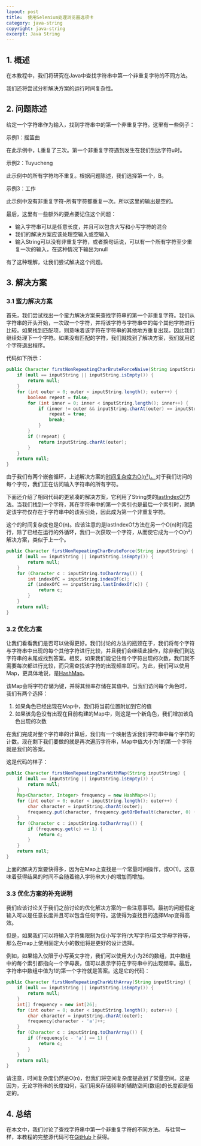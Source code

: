 ```yaml
---
layout: post
title:  使用Selenium处理浏览器选项卡
category: java-string
copyright: java-string
excerpt: Java String
---
```


## 1. 概述

在本教程中，我们将研究在Java中查找字符串中第一个非重复字符的不同方法。

我们还将尝试分析解决方案的运行时间复杂性。

## 2. 问题陈述

给定一个字符串作为输入，找到字符串中的第一个非重复字符。这里有一些例子：

示例1：摇篮曲

在此示例中，L重复了三次。第一个非重复字符遇到发生在我们到达字符u时。

示例2：Tuyucheng

此示例中的所有字符均不重复。根据问题陈述，我们选择第一个，B。

示例3：工作

此示例中没有非重复字符-所有字符都重复一次。所以这里的输出是空的。

最后，这里有一些额外的要点要记住这个问题：

-   输入字符串可以是任意长度，并且可以包含大写和小写字符的混合
-   我们的解决方案应该处理空输入或空输入
-   输入String可以没有非重复字符，或者换句话说，可以有一个所有字符至少重复一次的输入，在这种情况下输出为null

有了这种理解，让我们尝试解决这个问题。

## 3. 解决方案

### 3.1 蛮力解决方案

首先，我们尝试找出一个蛮力解决方案来查找字符串的第一个非重复字符。我们从字符串的开头开始，一次取一个字符，并将该字符与字符串中的每个其他字符进行比较。如果找到匹配项，则意味着该字符在字符串的其他地方重复出现，因此我们继续处理下一个字符。如果没有匹配的字符，我们就找到了解决方案，我们就用这个字符退出程序。

代码如下所示：

```java
public Character firstNonRepeatingCharBruteForceNaive(String inputString) {
    if (null == inputString || inputString.isEmpty()) {
        return null;
    }
    for (int outer = 0; outer < inputString.length(); outer++) {
        boolean repeat = false;
        for (int inner = 0; inner < inputString.length(); inner++) {
            if (inner != outer && inputString.charAt(outer) == inputString.charAt(inner)) {
                repeat = true;
                break;
            }
        }
        if (!repeat) {
            return inputString.charAt(outer);
        }
    }
    return null;
}
```

由于我们有两个嵌套循环，上述解决方案的[时间复杂度为O(n²)。](https://www.tuyucheng.com/java-algorithm-complexity)对于我们访问的每个字符，我们正在访问输入字符串的所有字符。

下面还介绍了相同代码的更紧凑的解决方案，它利用了String类的[lastIndexOf](https://www.tuyucheng.com/string/last-index-of)方法。当我们找到一个字符，其在字符串中的第一个索引也是最后一个索引时，就确定该字符仅存在于字符串中的该索引处，因此成为第一个非重复字符。

这个的时间复杂度也是O(n)。应该注意的是lastIndexOf方法在另一个O(n)时间运行，除了已经在运行的外循环，我们一次获取一个字符，从而使它成为一个O(n²)解决方案，类似于上一个。

```java
public Character firstNonRepeatingCharBruteForce(String inputString) {
    if (null == inputString || inputString.isEmpty()) {
        return null;
    }
    for (Character c : inputString.toCharArray()) {
        int indexOfC = inputString.indexOf(c);
        if (indexOfC == inputString.lastIndexOf(c)) {
            return c;
        }
    }
    return null;
}
```

### 3.2 优化方案

让我们看看我们是否可以做得更好。我们讨论的方法的瓶颈在于，我们将每个字符与字符串中出现的每个其他字符进行比较，并且我们会继续此操作，除非我们到达字符串的末尾或找到答案。相反，如果我们能记住每个字符出现的次数，我们就不需要每次都进行比较，而只需查找该字符的出现频率即可。为此，我们可以使用Map，更具体地说，是[HashMap](https://www.tuyucheng.com/java-hashmap)。

该Map会将字符存储为键，并将其频率存储在其值中。当我们访问每个角色时，我们有两个选择：

1.  如果角色已经出现在Map中，我们将当前位置附加到它的值
2.  如果该角色没有出现在目前构建的Map中，则这是一个新角色，我们增加该角色出现的次数

在我们完成对整个字符串的计算后，我们有一个映射告诉我们字符串中每个字符的计数。现在剩下我们要做的就是再次遍历字符串，Map中值大小为1的第一个字符就是我们的答案。

这是代码的样子：

```java
public Character firstNonRepeatingCharWithMap(String inputString) {
    if (null == inputString || inputString.isEmpty()) {
        return null;
    }
    Map<Character, Integer> frequency = new HashMap<>();
    for (int outer = 0; outer < inputString.length(); outer++) {
        char character = inputString.charAt(outer);
        frequency.put(character, frequency.getOrDefault(character, 0) + 1);
    }
    for (Character c : inputString.toCharArray()) {
        if (frequency.get(c) == 1) {
            return c;
        }
    }
    return null;
}
```

上面的解决方案要快得多，因为在Map上查找是一个常量时间操作，或O(1)。这意味着获得结果的时间不会随着输入字符串大小的增加而增加。

### 3.3 优化方案的补充说明

我们应该讨论关于我们之前讨论的优化解决方案的一些注意事项。最初的问题假定输入可以是任意长度并且可以包含任何字符。这使得为查找目的选择Map变得高效。

但是，如果我们可以将输入字符集限制为仅小写字符/大写字符/英文字母字符等，那么在map上使用固定大小的数组将是更好的设计选择。

例如，如果输入仅限于小写英文字符，我们可以使用大小为26的数组，其中数组中的每个索引都指向一个字母表，值可以表示字符在字符串中的出现频率。最后，字符串中数组中值为1的第一个字符就是答案。这是它的代码：

```java
public Character firstNonRepeatingCharWithArray(String inputString) {
    if (null == inputString || inputString.isEmpty()) {
        return null;
    }
    int[] frequency = new int[26];
    for (int outer = 0; outer < inputString.length(); outer++) {
        char character = inputString.charAt(outer);
        frequency[character - 'a']++;
    }
    for (Character c : inputString.toCharArray()) {
        if (frequency[c - 'a'] == 1) {
            return c;
        }
    }
    return null;
}
```

请注意，时间复杂度仍然是O(n)，但我们将空间复杂度提高到了常量空间。这是因为，无论字符串的长度如何，我们用来存储频率的辅助空间(数组)的长度都是恒定的。

## 4. 总结

在本文中，我们讨论了查找字符串中第一个非重复字符的不同方法。
与往常一样，本教程的完整源代码可在[GitHub](https://github.com/tu-yucheng/taketoday-tutorial4j/tree/master/java-core-modules/java-string-algorithms-1)上获得。

